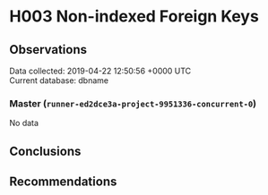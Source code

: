 # H003 Non-indexed Foreign Keys #

## Observations ##
Data collected: 2019-04-22 12:50:56 +0000 UTC  
Current database: dbname  

### Master (`runner-ed2dce3a-project-9951336-concurrent-0`) ###


No data


## Conclusions ##


## Recommendations ##

